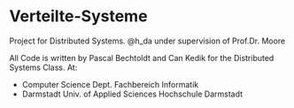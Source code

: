 Verteilte-Systeme
=================

Project for Distributed Systems. @h_da under supervision of Prof.Dr. Moore

All Code is written by Pascal Bechtoldt and Can Kedik for the Distributed Systems Class. 
At:
 * Computer Science Dept.                   Fachbereich Informatik
 * Darmstadt Univ. of Applied Sciences      Hochschule Darmstadt
